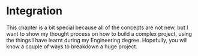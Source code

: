 # Integration
This chapter is a bit special because all of the concepts are not new, but I want to show my thought process on how to build a complex project, using the things I have learnt during my Engineering degree. Hopefully, you will know a couple of ways to breakdown a huge project.